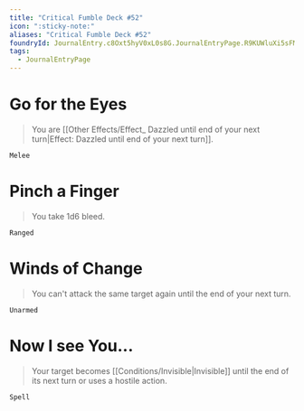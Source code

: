 ```yaml
---
title: "Critical Fumble Deck #52"
icon: ":sticky-note:"
aliases: "Critical Fumble Deck #52"
foundryId: JournalEntry.c8Oxt5hyV0xL0s8G.JournalEntryPage.R9KUWluXi5sFMfii
tags:
  - JournalEntryPage
---
```

# Go for the Eyes

> You are [[Other Effects/Effect_ Dazzled until end of your next turn|Effect: Dazzled until end of your next turn]].

`Melee`

# Pinch a Finger

> You take 1d6 bleed.

`Ranged`

# Winds of Change

> You can't attack the same target again until the end of your next turn.

`Unarmed`

# Now I see You...

> Your target becomes [[Conditions/Invisible|Invisible]] until the end of its next turn or uses a hostile action.

`Spell`